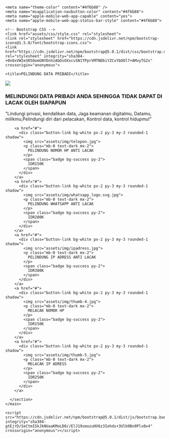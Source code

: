 <!doctype html>
<html lang="en">
  <head>
    <!-- Required meta tags -->
    <meta charset="utf-8">
    <meta name="viewport" content="width=device-width, initial-scale=1">

    <meta name="theme-color" content="#4f6b88" />
    <meta name="msapplication-navbutton-color" content="#4f6b88">
    <meta name="apple-mobile-web-app-capable" content="yes">
    <meta name="apple-mobile-web-app-status-bar-style" content="#4f6b88">

    <!-- Bootstrap CSS -->
    <link href="assets/css/style.css" rel="stylesheet">
    <link rel="stylesheet" href="https://cdn.jsdelivr.net/npm/bootstrap-icons@1.5.0/font/bootstrap-icons.css">
    <link href="https://cdn.jsdelivr.net/npm/bootstrap@5.0.1/dist/css/bootstrap.min.css" rel="stylesheet" integrity="sha384-+0n0xVW2eSR5OomGNYDnhzAbDsOXxcvSN1TPprVMTNDbiYZCxYbOOl7+AMvyTG2x" crossorigin="anonymous">

    <title>PELINDUNG DATA PRIBADI</title>
  </head>
  <body class="bg-light">
    <main class="m-auto pt-5 pb-1">
      <section class="container profile text-center text-white">
        <img src="assets/img/protect.jpg">
        <h3>MELINDUNGI DATA PRIBADI ANDA SEHINGGA TIDAK DAPAT DI LACAK OLEH SIAPAPUN</h3>
        <p>
          "Lindungi privasi, kendalikan data, Jaga keamanan digitalmu, Datamu, milikmu,Pelindungi diri dari pelacakan, Kontrol data, kontrol hidupmu!"
        </p>
        <div class="social-link mb-5">
          <a href="#" target="_blank" class="text-white px-1">
            <i class="bi bi-whatsapp"></i>
          </a>
          <a href="#" target="_blank" class="text-white px-1">
            <i class="bi bi-instagram"></i>
          </a>
          <a href="#" target="_blank" class="text-white px-1">
            <i class="bi bi-facebook"></i>
          </a>
        </div>
      </section>
      <section class="container text-center">

        <a href="#">
          <div class="button-link bg-white px-2 py-3 my-3 rounded-1 shadow">
            <img src="assets/img/telepon.jpg">
            <p class="mb-0 text-dark mx-2">
              PELINDUNG NOMOR HP ANTI LACAK
            </p>
            <span class="badge bg-success py-2">
              IDR150K
            </span>
          </div>
        </a>
        <a href="#">
          <div class="button-link bg-white px-2 py-3 my-3 rounded-1 shadow">
            <img src="assets/img/whatsapp_logo.svg.jpg">
            <p class="mb-0 text-dark mx-2">
              PELINDUNG WHATSAPP ANTI LACAK
            </p>
            <span class="badge bg-success py-2">
              IDR200K
            </span>
          </div>
        </a>
        <a href="#">
          <div class="button-link bg-white px-2 py-3 my-3 rounded-1 shadow">
            <img src="assets/img/ipadress.jpg">
            <p class="mb-0 text-dark mx-2">
              PELINDUNG IP ADRESS ANTI LACAK
            </p>
            <span class="badge bg-success py-2">
              IDR300K
            </span>
          </div>
        </a>
        <a href="#">
          <div class="button-link bg-white px-2 py-3 my-3 rounded-1 shadow">
            <img src="assets/img/thumb-4.jpg">
            <p class="mb-0 text-dark mx-2">
              MELACAK NOMOR HP
            </p>
            <span class="badge bg-success py-2">
              IDR150K
            </span>
          </div>
        </a>
        <a href="#">
          <div class="button-link bg-white px-2 py-3 my-3 rounded-1 shadow">
            <img src="assets/img/thumb-5.jpg">
            <p class="mb-0 text-dark mx-2">
              MELACAK IP ADRESS 
            </p>
            <span class="badge bg-success py-2">
              IDR250K
            </span>
          </div>
        </a>

      </section>
    </main>

    <script src="https://cdn.jsdelivr.net/npm/bootstrap@5.0.1/dist/js/bootstrap.bundle.min.js" integrity="sha384-gtEjrD/SeCtmISkJkNUaaKMoLD0//ElJ19smozuHV6z3Iehds+3Ulb9Bn9Plx0x4" crossorigin="anonymous"></script>

  </body>
</html>
